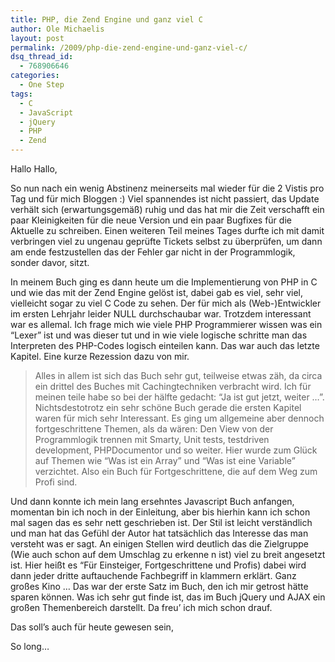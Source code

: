 ```yaml
---
title: PHP, die Zend Engine und ganz viel C
author: Ole Michaelis
layout: post
permalink: /2009/php-die-zend-engine-und-ganz-viel-c/
dsq_thread_id:
  - 768906646
categories:
  - One Step
tags:
  - C
  - JavaScript
  - jQuery
  - PHP
  - Zend
---
```


Hallo Hallo,

So nun nach ein wenig Abstinenz meinerseits mal wieder für die 2 Vistis pro Tag und für mich Bloggen :) Viel spannendes ist nicht passiert, das Update verhält sich (erwartungsgemäß) ruhig und das hat mir die Zeit verschafft ein paar Kleinigkeiten für die neue Version und ein paar Bugfixes für die Aktuelle zu schreiben. Einen weiteren Teil meines Tages durfte ich mit damit verbringen viel zu ungenau geprüfte Tickets selbst zu überprüfen, um dann am ende festzustellen das der Fehler gar nicht in der Programmlogik, sonder davor, sitzt.

In meinem Buch ging es dann heute um die Implementierung von PHP in C und wie das mit der Zend Engine gelöst ist, dabei gab es viel, sehr viel, vielleicht sogar zu viel C Code zu sehen. Der für mich als (Web-)Entwickler im ersten Lehrjahr leider NULL durchschaubar war. Trotzdem interessant war es allemal. Ich frage mich wie viele PHP Programmierer wissen was ein “Lexer” ist und was dieser tut und in wie viele logische schritte man das Interpreten des PHP-Codes logisch einteilen kann. Das war auch das letzte Kapitel. Eine kurze Rezession dazu von mir.

> Alles in allem ist sich das Buch sehr gut, teilweise etwas zäh, da circa ein drittel des Buches mit Cachingtechniken verbracht wird. Ich für meinen teile habe so bei der hälfte gedacht: “Ja ist gut jetzt, weiter …”. Nichtsdestotrotz ein sehr schöne Buch gerade die ersten Kapitel waren für mich sehr Interessant. Es ging um allgemeine aber dennoch fortgeschrittene Themen, als da wären: Den View von der Programmlogik trennen mit Smarty, Unit tests, testdriven development, PHPDocumentor und so weiter. Hier wurde zum Glück auf Themen wie “Was ist ein Array” und “Was ist eine Variable” verzichtet. Also ein Buch für Fortgeschrittene, die auf dem Weg zum Profi sind.

Und dann konnte ich mein lang ersehntes Javascript Buch anfangen, momentan bin ich noch in der Einleitung, aber bis hierhin kann ich schon mal sagen das es sehr nett geschrieben ist. Der Stil ist leicht verständlich und man hat das Gefühl der Autor hat tatsächlich das Interesse das man versteht was er sagt. An einigen Stellen wird deutlich das die Zielgruppe (Wie auch schon auf dem Umschlag zu erkenne n ist) viel zu breit angesetzt ist. Hier heißt es “Für Einsteiger, Fortgeschrittene und Profis) dabei wird dann jeder dritte auftauchende Fachbegriff in klammern erklärt. Ganz großes Kino … Das war der erste Satz im Buch, den ich mir getrost hätte sparen können. Was ich sehr gut finde ist, das im Buch jQuery und AJAX ein großen Themenbereich darstellt. Da freu’ ich mich schon drauf.

Das soll’s auch für heute gewesen sein,

So long…